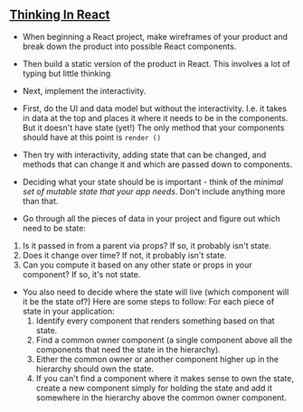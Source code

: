 ## [Thinking In React](https://facebook.github.io/react/docs/thinking-in-react.html)

* When beginning a React project, make wireframes of your product and break down the product into possible React components.

* Then build a static version of the product in React. This involves a lot of typing but little thinking

* Next, implement the interactivity.
 * First, do the UI and data model but without the interactivity. I.e. it takes in data at the top and places it where it needs to be in the components. But it doesn't have state (yet!) The only method that your components should have at this point is `render ()`
 * Then try with interactivity, adding state that can be changed, and methods that can change it and which are passed down to components.
 * Deciding what your state should be is important - think of the *minimal set of mutable state that your app needs*. Don't include anything more than that.
 * Go through all the pieces of data in your project and figure out which need to be state:
  1. Is it passed in from a parent via props? If so, it probably isn't state.
  2. Does it change over time? If not, it probably isn't state.
  3. Can you compute it based on any other state or props in your component? If so, it's not state.
 * You also need to decide where the state will live (which component will it be the state of?) Here are some steps to follow: 
  For each piece of state in your application:
    1. Identify every component that renders something based on that state.
    2. Find a common owner component (a single component above all the components that need the state in the hierarchy).
    3. Either the common owner or another component higher up in the hierarchy should own the state.
    4. If you can't find a component where it makes sense to own the state, create a new component simply for holding the state and add it somewhere in the hierarchy above the common owner component.